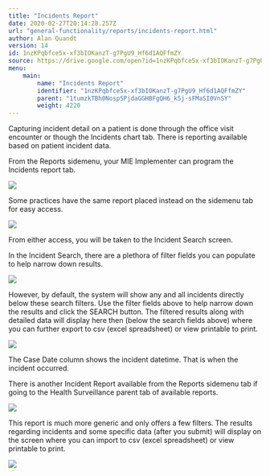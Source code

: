 ```yaml
---
title: "Incidents Report"
date: 2020-02-27T20:14:28.257Z
url: "general-functionality/reports/incidents-report.html"
author: Alan Quandt
version: 14
id: 1nzKPqbfce5x-xf3bIOKanzT-g7PgU9_Hf6d1AQFfmZY
source: https://drive.google.com/open?id=1nzKPqbfce5x-xf3bIOKanzT-g7PgU9_Hf6d1AQFfmZY
menu:
    main:
        name: "Incidents Report"
        identifier: "1nzKPqbfce5x-xf3bIOKanzT-g7PgU9_Hf6d1AQFfmZY"
        parent: "1tumzkTBh0NospSPjdaGGHBFgQH6_k5j-sFMaSI0VnSY"
        weight: 4220
---
```

Capturing incident detail on a patient is done through the office visit encounter or though the Incidents chart tab. There is reporting available based on patient incident data.

From the Reports sidemenu, your MIE Implementer can program the Incidents report tab.

![](../../external_files/21908d1e48317ec78eb5d4f0b5750097.png)

Some practices have the same report placed instead on the sidemenu tab for easy access.

![](../../external_files/622a1e13bdd8741e4ea6daf49ceb9ef2.png)

From either access, you will be taken to the Incident Search screen.

In the Incident Search, there are a plethora of filter fields you can populate to help narrow down results.

![](../../external_files/8c9f49db4faf4090cbbc44746acd489e.png)

However, by default, the system will show any and all incidents directly below these search filters. Use the filter fields above to help narrow down the results and click the SEARCH button. The filtered results along with detailed data will display here then (below the search fields above) where you can further export to csv (excel spreadsheet) or view printable to print.

![](../../external_files/793fdf28683035d319de07b95a15b996.png)

The Case Date column shows the incident datetime. That is when the incident occurred.

There is another Incident Report available from the Reports sidemenu tab if going to the Health Surveillance parent tab of available reports.

![](../../external_files/fff39501f4539bd27be438b194a2fb96.png)

This report is much more generic and only offers a few filters. The results regarding incidents and some specific data (after you submit) will display on the screen where you can import to csv (excel spreadsheet) or view printable to print.

![](../../external_files/3c8632ce4728c3ce153c5188af993fd8.png)

